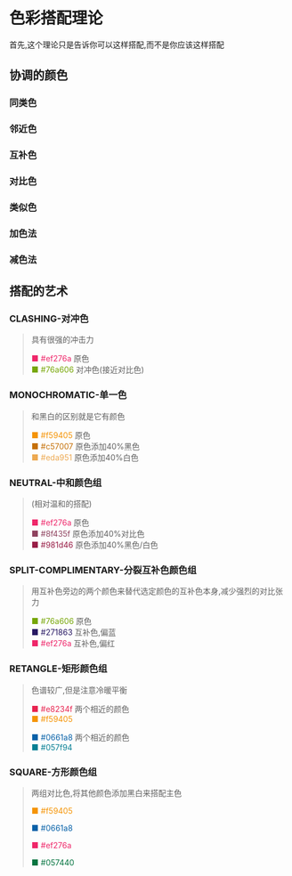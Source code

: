 # 色彩搭配理论
首先,这个理论只是告诉你可以这样搭配,而不是你应该这样搭配

## 协调的颜色

### 同类色

### 邻近色

### 互补色

### 对比色

### 类似色

### 加色法

### 减色法

## 搭配的艺术

### CLASHING-对冲色

> 具有很强的冲击力
> 
> <font color=#ef276a>■ #ef276a</font>
> 原色  
> <font color=#76a606>■ #76a606</font>
> 对冲色(接近对比色)

### MONOCHROMATIC-单一色

> 和黑白的区别就是它有颜色
> 
> <font color=#f59405>■ #f59405</font>
> 原色  
> <font color=#c57007>■ #c57007</font>
> 原色添加40%黑色  
> <font color=#eda951>■ #eda951</font>
> 原色添加40%白色

### NEUTRAL-中和颜色组

> (相对温和的搭配)
> 
> <font color=#ef276a>■ #ef276a</font>
> 原色  
> <font color=#8f435f>■ #8f435f</font>
> 原色添加40%对比色  
> <font color=#981d46>■ #981d46</font>
> 原色添加40%黑色/白色  

### SPLIT-COMPLIMENTARY-分裂互补色颜色组

> 用互补色旁边的两个颜色来替代选定颜色的互补色本身,减少强烈的对比张力
> 
> <font color=#76a606>■ #76a606</font>
> 原色  
> <font color=#271863>■ #271863</font>
> 互补色,偏蓝  
> <font color=#ef276a>■ #ef276a</font>
> 互补色,偏红

### RETANGLE-矩形颜色组

> 色谱较广,但是注意冷暖平衡
> 
> <font color=#e8234f>■ #e8234f</font>
> 两个相近的颜色  
> <font color=#f59405>■ #f59405</font>
> 
> <font color=#0661a8>■ #0661a8</font>
> 两个相近的颜色  
> <font color=#057f94>■ #057f94</font>
> 

### SQUARE-方形颜色组

> 两组对比色,将其他颜色添加黑白来搭配主色
> 
> <font color=#f59405>■ #f59405</font>
> 
> <font color=#0661a8>■ #0661a8</font>
> 
> <font color=#ef276a>■ #ef276a</font>
> 
> <font color=#057440>■ #057440</font>
> 